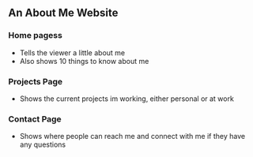 ## An About Me Website

### Home pagess

- Tells the viewer a little about me
- Also shows 10 things to know about me

### Projects Page

- Shows the current projects im working, either personal or at work

### Contact Page

- Shows where people can reach me and connect with me if they have any questions
